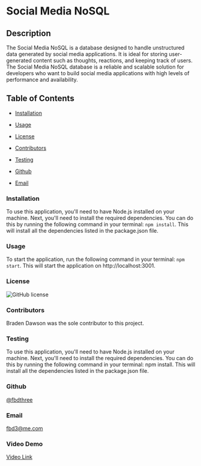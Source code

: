 # **Social Media NoSQL**

## **Description**
The Social Media NoSQL is a database designed to handle unstructured data generated by social media applications.  It is ideal for storing user-generated content such as thoughts, reactions, and keeping track of users.   The Social Media NoSQL database is a reliable and scalable solution for developers who want to build social media applications with high levels of performance and availability. 

## **Table of Contents**
* [Installation](#installation)

* [Usage](#usage)

* [License](#license)

* [Contributors](#contributors)

* [Testing](#testing)

* [Github](#github)

* [Email](#email)  

### **Installation**
To use this application, you'll need to have Node.js installed on your machine.   Next, you'll need to install the required dependencies. You can do this by running the following command in your terminal: `npm install`.  This will install all the dependencies listed in the package.json file.

### **Usage**
To start the application, run the following command in your terminal: `npm start`.  This will start the application on http://localhost:3001.

### **License**
![GitHub license](https://img.shields.io/badge/license-MIT-blue.svg)

### **Contributors**
Braden Dawson was the sole contributor to this project.

### **Testing**
To use this application, you'll need to have Node.js installed on your machine.   Next, you'll need to install the required dependencies. You can do this by running the following command in your terminal: npm install.  This will install all the dependencies listed in the package.json file.

### **Github**
[@fbdthree](https://github.com/fbdthree/module-18-NoSql)

### **Email**
fbd3@me.com

### **Video Demo**
[Video Link](https://screencast-o-matic.com/watch/c0eVfPVydr8)

